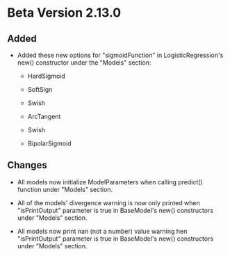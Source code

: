 # Beta Version 2.13.0

## Added

* Added these new options for "sigmoidFunction" in LogisticRegression's new() constructor under the "Models" section:

  * HardSigmoid

  * SoftSign

  * Swish

  * ArcTangent

  * Swish

  * BipolarSigmoid

## Changes

* All models now initialize ModelParameters when calling predict() function under "Models" section.

* All of the models' divergence warning is now only printed when "isPrintOutput" parameter is true in BaseModel's new() constructors under "Models" section.

* All models now print nan (not a number) value warning hen "isPrintOutput" parameter is true in BaseModel's new() constructors under "Models" section.
